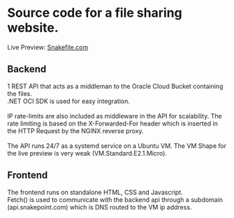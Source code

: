 <h1>Source code for a file sharing website.</h1>
Live Preview: <a href='https://snakefile.com'>Snakefile.com</a>


<h2>Backend</h2>
1 REST API that acts as a middleman to the Oracle Cloud Bucket containing the files.
<br>
.NET OCI SDK is used for easy integration.
<br><br>
IP rate-limits are also included as middleware in the API for scalability. The rate limiting is based on the X-Forwarded-For header which is inserted in the HTTP Request by the NGINX reverse proxy.
<br><br>
The API runs 24/7 as a systemd service on a Ubuntu VM. The VM Shape for the live preview is very weak (VM.Standard.E2.1.Micro).

<h2>Frontend</h2>
The frontend runs on standalone HTML, CSS and Javascript.
<br>
Fetch() is used to communicate with the backend api through a subdomain (api.snakepoint.com) which is DNS routed to the VM ip address.
